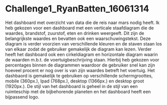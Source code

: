 # Challenge1_RyanBatten_16061314
Het dashboard met overzicht van data die de reis naar mars nodig heeft. Ik heb gekozen voor een dashboard met een verticale staafdiagram die de waardes, brandstof, zuurstof, eten en drinken weergeeft. Dit zijn de belangrijkste waardes en bevatten ook een waarschuwingstekst. Deze diagram is verder voorzien van verschillende kleuren en de staven staan los van elkaar zodat de gebruiker gemakelijk de diagram kan lezen. Verder heeft het dashboard ook een cirkeldiagram en horizontale diagram waarin de waarden m.b.t. de voertuigbeschrijving staan. Hierbij heb gekozen voor percentages binnen de diagrammen waardoor de gebruiker snel kan zijn hoeveel procent er nog over is van zijn waardes betreft het voertuig. Het dashbaord is gemakelijk te gebruiken op verschillende schermgroottes, mobile (360px.), Ipad (768px.), desktop (1366px.) en desktop groot (1920px.). De stijl van het dashboard is geheel in de stijl van een ruimteschip met de bijbehorende planeten en het dashboard heeft een bijpassend logo. 
